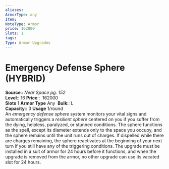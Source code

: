```yaml
---
aliases: 
ArmorType: any
Item:
NoteType: Armor
price: 162000
Slots: 1
tags: 
Type: Armor Upgrades
---
```


# Emergency Defense Sphere (HYBRID)

**Source**:: _Near Space pg. 152_  
**Level**:: 16
**Price**::  162000  
**Slots** 1 **Armor Type** Any 
**Bulk**:: L  
**Capacity**:: 3 **Usage** 1/round  
An _emergency defense sphere_ system monitors your vital signs and automatically triggers a _resilient sphere_ centered on you if you suffer from the dying, helpless, paralyzed, or stunned conditions. The sphere functions as the spell, except its diameter extends only to the space you occupy, and the sphere remains until the unit runs out of charges. If dispelled while there are charges remaining, the sphere reactivates at the beginning of your next turn if you still have any of the triggering conditions. The upgrade must be installed in a suit of armor for 24 hours before it functions, and when the upgrade is removed from the armor, no other upgrade can use its vacated slot for 24 hours.
